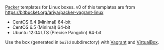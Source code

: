 [Packer](http://packer.io) templates for Linux boxes.
v0 of this templates are from https://bitbucket.org/ariya/packer-vagrant-linux

* CentOS 6.4 (Minimal) 64-bit
* CentOS 6.5 (Minimal) 64-bit
* Ubuntu 12.04 LTS (Precise Pangolin) 64-bit

Use the box (generated in `build` subdirectory) with
[Vagrant](http://vagrantup.com) and [VirtualBox](http://virtualbox.org).
